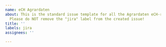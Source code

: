```yaml
---
name: eCH Agrardaten
about: This is the standard issue template for all the Agrardaten eCH-related issues.
  Please do NOT remove the "jira" label from the created issue!
title: ''
labels: jira
assignees: ''

---
```



